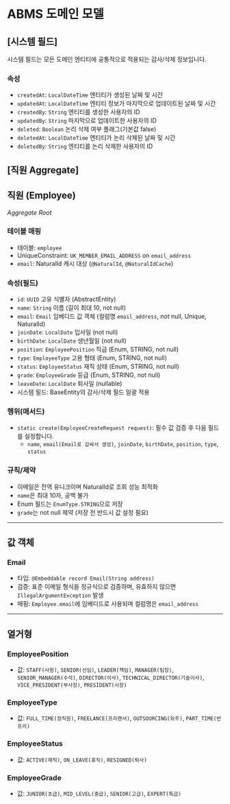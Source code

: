 # ABMS 도메인 모델

## [시스템 필드]
시스템 필드는 모든 도메인 엔티티에 공통적으로 적용되는 감사/삭제 정보입니다.
### 속성
- `createdAt`: `LocalDateTime` 엔티티가 생성된 날짜 및 시간
- `updatedAt`: `LocalDateTime` 엔티티 정보가 마지막으로 업데이트된 날짜 및 시간
- `createdBy`: `String` 엔티티를 생성한 사용자의 ID
- `updatedBy`: `String` 마지막으로 업데이트한 사용자의 ID
- `deleted`: `Boolean` 논리 삭제 여부 플래그(기본값 false)
- `deletedAt`: `LocalDateTime` 엔티티가 논리 삭제된 날짜 및 시간
- `deletedBy`: `String` 엔티티를 논리 삭제한 사용자의 ID

## [직원 Aggregate]

## 직원 (Employee)
_Aggregate Root_

### 테이블 매핑
- 테이블: `employee`
- UniqueConstraint: `UK_MEMBER_EMAIL_ADDRESS` on `email_address`
- `email`: NaturalId 캐시 대상 (`@NaturalId`, `@NaturalIdCache`)

### 속성(필드)
- `id`: `UUID` 고유 식별자 (AbstractEntity)
- `name`: `String` 이름 (길이 최대 10, not null)
- `email`: `Email` 임베디드 값 객체 (컬럼명 `email_address`, not null, Unique, NaturalId)
- `joinDate`: `LocalDate` 입사일 (not null)
- `birthDate`: `LocalDate` 생년월일 (not null)
- `position`: `EmployeePosition` 직급 (Enum, STRING, not null)
- `type`: `EmployeeType` 고용 형태 (Enum, STRING, not null)
- `status`: `EmployeeStatus` 재직 상태 (Enum, STRING, not null)
- `grade`: `EmployeeGrade` 등급 (Enum, STRING, not null)
- `leaveDate`: `LocalDate` 퇴사일 (nullable)
- 시스템 필드: BaseEntity의 감사/삭제 필드 일괄 적용

### 행위(메서드)
- `static create(EmployeeCreateRequest request)`: 필수 값 검증 후 다음 필드를 설정합니다.
  - `name`, `email(Email로 감싸서 생성)`, `joinDate`, `birthDate`, `position`, `type`, `status`

### 규칙/제약
- 이메일은 전역 유니크이며 NaturalId로 조회 성능 최적화
- `name`은 최대 10자, 공백 불가
- Enum 필드는 `EnumType.STRING`으로 저장
- `grade`는 not null 제약 (저장 전 반드시 값 설정 필요)

---

## 값 객체

### Email
- 타입: `@Embeddable record Email(String address)`
- 검증: 표준 이메일 형식을 정규식으로 검증하며, 유효하지 않으면 `IllegalArgumentException` 발생
- 매핑: `Employee.email`에 임베디드로 사용되며 컬럼명은 `email_address`

---

## 열거형

### EmployeePosition
- 값: `STAFF(사원)`, `SENIOR(선임)`, `LEADER(책임)`, `MANAGER(팀장)`, `SENIOR_MANAGER(수석)`, `DIRECTOR(이사)`, `TECHNICAL_DIRECTOR(기술이사)`, `VICE_PRESIDENT(부사장)`, `PRESIDENT(사장)`

### EmployeeType
- 값: `FULL_TIME(정직원)`, `FREELANCE(프리랜서)`, `OUTSOURCING(외주)`, `PART_TIME(반프리)`

### EmployeeStatus
- 값: `ACTIVE(재직)`, `ON_LEAVE(휴직)`, `RESIGNED(퇴사)`

### EmployeeGrade
- 값: `JUNIOR(초급)`, `MID_LEVEL(중급)`, `SENIOR(고급)`, `EXPERT(특급)`